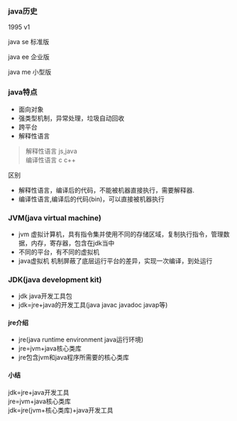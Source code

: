 ### java历史
1995 v1

java se     标准版

java ee     企业版

java me     小型版

### java特点
- 面向对象
- 强类型机制，异常处理，垃圾自动回收
- 跨平台
- 解释性语言
> 解释性语言 js,java <br>
编译性语言 c c++ <br>

区别
- 解释性语言，编译后的代码，不能被机器直接执行，需要解释器.<br>
- 编译性语言,编译后的代码(bin)，可以直接被机器执行

### JVM(java virtual machine)
- jvm   虚拟计算机，具有指令集并使用不同的存储区域，复制执行指令，管理数据，内存，寄存器，包含在jdk当中
- 不同的平台，有不同的虚拟机
- java虚拟机 机制屏蔽了底层运行平台的差异，实现一次编译，到处运行

### JDK(java development kit)
- jdk java开发工具包
- jdk=jre+java的开发工具(java javac javadoc javap等)
#### jre介绍
- jre(java runtime environment      java运行环境)
- jre=jvm+java核心类库
- jre包含jvm和java程序所需要的核心类库

#### 小结
jdk=jre+java开发工具<br>
jre=jvm+java核心类库<br>
jdk=jre(jvm+核心类库)+java开发工具

